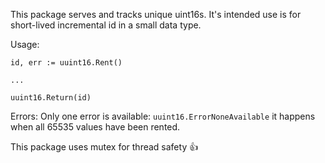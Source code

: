 This package serves and tracks unique uint16s.
It's intended use is for short-lived incremental id in a small data type.

Usage:
```
id, err := uuint16.Rent()

...

uuint16.Return(id)
```

Errors:
Only one error is available: `uuint16.ErrorNoneAvailable`
it happens when all 65535 values have been rented.

This package uses mutex for thread safety :thumbsup:
